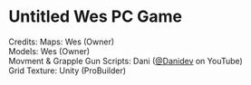 # Untitled Wes PC Game
Credits:
Maps: Wes (Owner)
<br>
Models: Wes (Owner)
<br>
Movment & Grapple Gun Scripts: Dani (<a href="https://youtube.com/@Danidev">@Danidev<a> on YouTube)
<br>
Grid Texture: Unity (ProBuilder)

